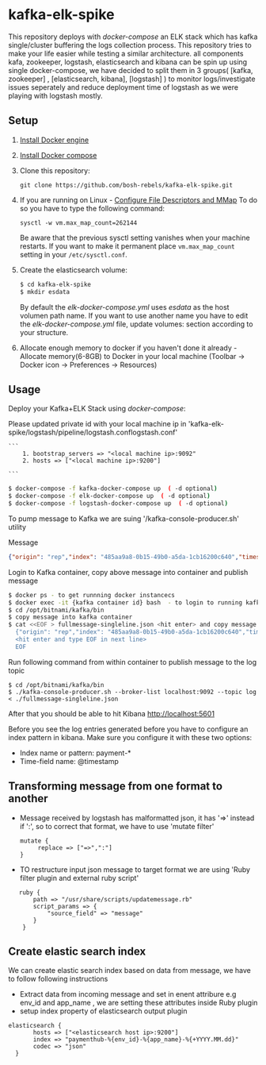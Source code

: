 # kafka-elk-spike
This repository deploys with *docker-compose* an ELK stack which has kafka single/cluster buffering the logs collection process. This repository tries to make your life easier while testing a similar architecture. all components kafa, zookeeper, logstash, elasticsearch and kibana can be spin up using single docker-compose, we have decided to split them in 3 groups( [kafka, zookeeper] , [elasticsearch, kibana], [logstash] ) to monitor logs/investigate issues seperately and reduce deployment time of logstash as we were playing with logstash mostly.

## Setup

1.  [Install Docker engine](https://docs.docker.com/engine/installation/)
2.  [Install Docker compose](https://docs.docker.com/compose/install/)
3.  Clone this repository:
    ```
    git clone https://github.com/bosh-rebels/kafka-elk-spike.git
    ```
4. If you are running on Linux -  [Configure File Descriptors and MMap](https://www.elastic.co/guide/en/elasticsearch/guide/current/_file_descriptors_and_mmap.html)
To do so you have to type the following command:
    ```
    sysctl -w vm.max_map_count=262144
    ```
    Be aware that the previous sysctl setting vanishes when your machine restarts.
    If you want to make it permanent place `vm.max_map_count` setting in your `/etc/sysctl.conf`.
5. Create the elasticsearch volume:
    ```bash
    $ cd kafka-elk-spike
    $ mkdir esdata
    ```
    By default the *elk-docker-compose.yml* uses *esdata* as the host volumen path name. If you want to use another name you have to edit the *elk-docker-compose.yml* file, update  volumes: section according to your structure.
    
6. Allocate enough memory to docker if you haven't done it already - Allocate memory(6-8GB) to Docker in your local machine (Toolbar -> Docker icon -> Preferences -> Resources)


## Usage

Deploy your Kafka+ELK Stack using *docker-compose*:

Please updated private id with your local machine ip in 'kafka-elk-spike/logstash/pipeline/logstash.conflogstash.conf'
	
	```
		1. bootstrap_servers => "<local machine ip>:9092"
		2. hosts => ["<local machine ip>:9200"]
	
	```

```bash
$ docker-compose -f kafka-docker-compose up  ( -d optional)
$ docker-compose -f elk-docker-compose up  ( -d optional)
$ docker-compose -f logstash-docker-compose up  ( -d optional)
```

To pump message to Kafka we are suing '/kafka-console-producer.sh' utility

Message 

``` json
{"origin": "rep","index": "485aa9a8-0b15-49b0-a5da-1cb16200c640","timestamp_ns": 1530028516300126053,"tags": {    "source_id": "30ec7020-ddd2-40c1-9f23-389aeef147f1"},"timestamp": 1530028516300,"job": "diego_cell","deployment": "cf","logMessage": {    "environment_id": "prod3",    "timestamp_ns": 1530028516300126053,    "timestamp": 1530028516300,    "app": {        "org": "ca-apm-agent",        "guid": "30ec7020-ddd2-40c1-9f23-389aeef147f1",        "name": "ca-apm-nozzle",        "space": "ca-apm"    },    "source_instance": "0",    "source_type": "APP/PROC/WEB",    "message": "2018/06/26 15:55:16 Posting 2210 metrics"},"ip": "10.58.4.18"}
```

Login to Kafka container, copy above message into container and publish message 


``` bash
$ docker ps - to get runnning docker instancecs 
$ docker exec -it {kafka container id} bash  - to login to running kafka container in interactive mode
$ cd /opt/bitnami/kafka/bin
$ copy message into kafka container 
$ cat <<EOF > fullmessage-singleline.json <hit enter> and copy message in mext line
  {"origin": "rep","index": "485aa9a8-0b15-49b0-a5da-1cb16200c640","timestamp_ns": 1530028516300126053,"tags": {    "source_id": "30ec7020-ddd2-40c1-9f23-389aeef147f1"},"timestamp": 1530028516300,"job": "diego_cell","deployment": "cf","logMessage": {    "environment_id": "prod3",    "timestamp_ns": 1530028516300126053,    "timestamp": 1530028516300,    "app": {        "org": "ca-apm-agent",        "guid": "30ec7020-ddd2-40c1-9f23-389aeef147f1",        "name": "ca-apm-nozzle",        "space": "ca-apm"    },    "source_instance": "0",    "source_type": "APP/PROC/WEB",    "message": "2018/06/26 15:55:16 Posting 2210 metrics"},"ip": "10.58.4.18"}
  <hit enter and type EOF in next line>
  EOF
```

Run following command from within container to publish message to the log topic

```
$ cd /opt/bitnami/kafka/bin
$ ./kafka-console-producer.sh --broker-list localhost:9092 --topic log < ./fullmessage-singleline.json
```

After that you should be able to hit Kibana [http://localhost:5601](http://localhost:5601)

Before you see the log entries generated before you have to configure an index pattern in kibana. Make sure you configure it with these two options:
* Index name or pattern: payment-*
* Time-field name: @timestamp


## Transforming message from one format to another

* Message received by logstash has malformatted json, it has '=>' instead if ':', so to correct that format, we have to use 'mutate filter'
    
    ```
	mutate {
         replace => ["=>",":"]
	}
    ```

* TO restructure input json message to target format we are using 'Ruby filter plugin and external ruby script'

 ```
    ruby {
		path => "/usr/share/scripts/updatemessage.rb"
		script_params => {
			"source_field" => "message"
    	}   
     }
```

## Create elastic search index

We can create elastic search index based on data from message, we have to follow following instructions
* Extract data from incoming message and set in enent attribure e.g  env_id and app_name , we are setting these attributes inside Ruby plugin
* setup index property of elasticsearch output plugin

```
elasticsearch {
       hosts => ["<elasticsearch host ip>:9200"]
       index => "paymenthub-%{env_id}-%{app_name}-%{+YYYY.MM.dd}"
	   codec => "json"
  }
  ```
